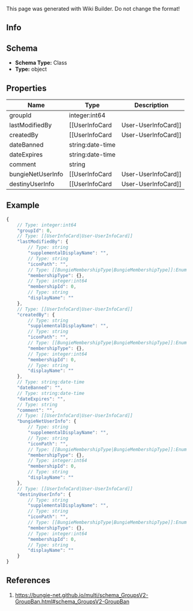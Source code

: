 <span class="wiki-builder">This page was generated with Wiki Builder. Do not change the format!</span>

## Info

## Schema
* **Schema Type:** Class
* **Type:** object

## Properties
Name | Type | Description
---- | ---- | -----------
groupId | integer:int64 | 
lastModifiedBy | [[UserInfoCard|User-UserInfoCard]] | 
createdBy | [[UserInfoCard|User-UserInfoCard]] | 
dateBanned | string:date-time | 
dateExpires | string:date-time | 
comment | string | 
bungieNetUserInfo | [[UserInfoCard|User-UserInfoCard]] | 
destinyUserInfo | [[UserInfoCard|User-UserInfoCard]] | 

## Example
```javascript
{
    // Type: integer:int64
    "groupId": 0,
    // Type: [[UserInfoCard|User-UserInfoCard]]
    "lastModifiedBy": {
        // Type: string
        "supplementalDisplayName": "",
        // Type: string
        "iconPath": "",
        // Type: [[BungieMembershipType|BungieMembershipType]]:Enum
        "membershipType": {},
        // Type: integer:int64
        "membershipId": 0,
        // Type: string
        "displayName": ""
    },
    // Type: [[UserInfoCard|User-UserInfoCard]]
    "createdBy": {
        // Type: string
        "supplementalDisplayName": "",
        // Type: string
        "iconPath": "",
        // Type: [[BungieMembershipType|BungieMembershipType]]:Enum
        "membershipType": {},
        // Type: integer:int64
        "membershipId": 0,
        // Type: string
        "displayName": ""
    },
    // Type: string:date-time
    "dateBanned": "",
    // Type: string:date-time
    "dateExpires": "",
    // Type: string
    "comment": "",
    // Type: [[UserInfoCard|User-UserInfoCard]]
    "bungieNetUserInfo": {
        // Type: string
        "supplementalDisplayName": "",
        // Type: string
        "iconPath": "",
        // Type: [[BungieMembershipType|BungieMembershipType]]:Enum
        "membershipType": {},
        // Type: integer:int64
        "membershipId": 0,
        // Type: string
        "displayName": ""
    },
    // Type: [[UserInfoCard|User-UserInfoCard]]
    "destinyUserInfo": {
        // Type: string
        "supplementalDisplayName": "",
        // Type: string
        "iconPath": "",
        // Type: [[BungieMembershipType|BungieMembershipType]]:Enum
        "membershipType": {},
        // Type: integer:int64
        "membershipId": 0,
        // Type: string
        "displayName": ""
    }
}

```

## References
1. https://bungie-net.github.io/multi/schema_GroupsV2-GroupBan.html#schema_GroupsV2-GroupBan
